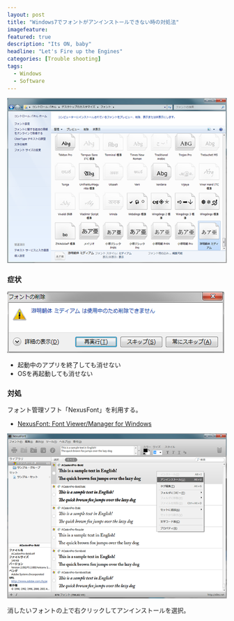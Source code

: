 ```yaml
---
layout: post
title: "Windows7でフォントがアンインストールできない時の対処法"
imagefeature: 
featured: true
description: "Its ON, baby"
headline: "Let's Fire up the Engines"
categories: [Trouble shooting]
tags:
  - Windows
  - Software
---
```


<img src="/postimg/2014/09/15-1.png" alt="fonts" />

### 症状

<img src="/postimg/2014/09/15-2.png" alt="font uninstall error" />

- 起動中のアプリを終了しても消せない
- OSを再起動しても消せない

### 対処

フォント管理ソフト「NexusFont」を利用する。

- [NexusFont: Font Viewer/Manager for Windows](http://www.xiles.net/nexusfont/)

<img src="/postimg/2014/09/15-3.png" alt="NexusFont" />

消したいフォントの上で右クリックしてアンインストールを選択。
